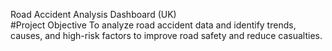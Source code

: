 Road Accident Analysis Dashboard (UK)                                                                                                                                            
#Project Objective
To analyze road accident data and identify trends, causes, and high-risk factors to improve road safety and reduce casualties.
